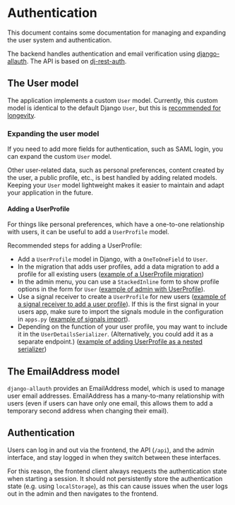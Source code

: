 # Authentication

This document contains some documentation for managing and expanding the user system and authentication.

The backend handles authentication and email verification using [django-allauth](https://docs.allauth.org/en/latest/). The API is based on [dj-rest-auth](https://dj-rest-auth.readthedocs.io/en/latest/).

## The User model

The application implements a custom `User` model. Currently, this custom model is identical to the default Django `User`, but this is [recommended for longevity](https://docs.djangoproject.com/en/5.0/topics/auth/customizing/#using-a-custom-user-model-when-starting-a-project).

### Expanding the user model

If you need to add more fields for authentication, such as SAML login, you can expand the custom `User` model.

Other user-related data, such as personal preferences, content created by the user, a public profile, etc., is best handled by adding related models. Keeping your `User` model lightweight makes it easier to maintain and adapt your application in the future.

#### Adding a UserProfile

For things like personal preferences, which have a one-to-one relationship with users, it can be useful to add a `UserProfile` model.

Recommended steps for adding a UserProfile:

- Add a `UserProfile` model in Django, with a `OneToOneField` to `User`.
- In the migration that adds user profiles, add a data migration to add a profile for all existing users ([example of a UserProfile migration](https://github.com/UUDigitalHumanitieslab/I-analyzer/blob/c234b818cfa493c5f948b7acb7d8c8eba91626ad/backend/users/migrations/0004_userprofile.py))
- In the admin menu, you can use a `StackedInline` form to show profile options in the form for `User` ([example of admin with UserProfile](https://github.com/UUDigitalHumanitieslab/I-analyzer/blob/c234b818cfa493c5f948b7acb7d8c8eba91626ad/backend/users/admin.py)).
- Use a signal receiver to create a `UserProfile` for new users ([example of a signal receiver to add a user profile](https://github.com/UUDigitalHumanitieslab/I-analyzer/blob/c234b818cfa493c5f948b7acb7d8c8eba91626ad/backend/users/signals.py#L32-L37)). If this is the first signal in your users app, make sure to import the signals module in the configuration in `apps.py` ([example of signals import](https://github.com/UUDigitalHumanitieslab/I-analyzer/blob/c234b818cfa493c5f948b7acb7d8c8eba91626ad/backend/users/apps.py)).
- Depending on the function of your user profile, you may want to include it in the `UserDetailsSerializer`. (Alternatively, you could add it as a separate endpoint.) ([example of adding UserProfile as a nested serializer](https://github.com/UUDigitalHumanitieslab/I-analyzer/blob/c234b818cfa493c5f948b7acb7d8c8eba91626ad/backend/users/serializers.py))

## The EmailAddress model

`django-allauth` provides an EmailAddress model, which is used to manage user email addresses. EmailAddress has a many-to-many relationship with users (even if users can have only one email, this allows them to add a temporary second address when changing their email).

## Authentication

Users can log in and out via the frontend, the API (`/api`), and the admin interface, and stay logged in when they switch between these interfaces.

For this reason, the frontend client always requests the authentication state when starting a session. It should not persistently store the authentication state (e.g. using `localStorage`), as this can cause issues when the user logs out in the admin and then navigates to the frontend.

